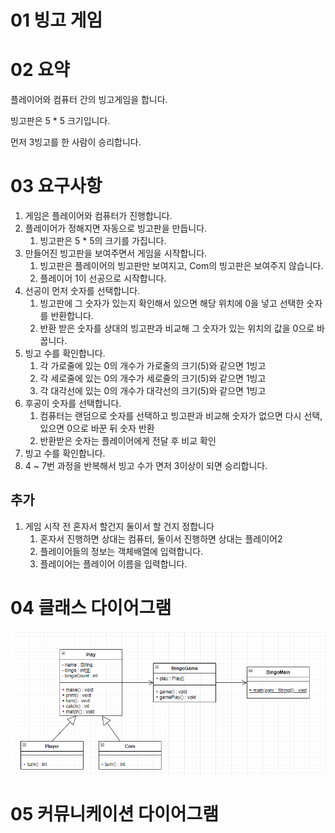 # 01 빙고 게임

# 02 요약
플레이어와 컴퓨터 간의 빙고게임을 합니다.

빙고판은 5 * 5 크기입니다.

먼저 3빙고를 한 사람이 승리합니다.

# 03 요구사항
1. 게임은 플레이어와 컴퓨터가 진행합니다.
1. 플레이어가 정해지면 자동으로 빙고판을 만듭니다.
	1. 빙고판은 5 * 5의 크기를 가집니다.
1. 만들어진 빙고판을 보여주면서 게임을 시작합니다.
	1. 빙고판은 플레이어의 빙고판만 보여지고, Com의 빙고판은 보여주지 않습니다.
	2. 플레이어 1이 선공으로 시작합니다.
1. 선공이 먼저 숫자를 선택합니다.
	1. 빙고판에 그 숫자가 있는지 확인해서 있으면 해당 위치에 0을 넣고 선택한 숫자를 반환합니다.
	2. 반환 받은 숫자를 상대의 빙고판과 비교해 그 숫자가 있는 위치의 값을 0으로 바꿉니다.
1. 빙고 수를 확인합니다.
	1. 각 가로줄에 있는 0의 개수가 가로줄의 크기(5)와 같으면 1빙고
	2. 각 세로줄에 있는 0의 개수가 세로줄의 크기(5)와 같으면 1빙고
	3. 각 대각선에 있는 0의 개수가 대각선의 크기(5)와 같으면 1빙고
1. 후공이 숫자를 선택합니다.
	1. 컴퓨터는 랜덤으로 숫자를 선택하고 빙고판과 비교해 숫자가 없으면 다시 선택,  있으면 0으로 바꾼 뒤 숫자 반환
	3. 반환받은 숫자는 플레이어에게 전달 후 비교 확인
1. 빙고 수를 확인합니다.
1. 4 ~ 7번 과정을 반복해서 빙고 수가 면저 3이상이 되면 승리합니다.

## 추가

1. 게임 시작 전 혼자서 할건지 둘이서 할 건지 정합니다
	1. 혼자서 진행하면 상대는 컴퓨터, 둘이서 진행하면 상대는 플레이어2
	2. 플레이어들의 정보는 객체배열에 입력합니다.
	3. 플레이어는 플레이어 이름을 입력합니다.
	
# 04 클래스 다이어그램
![class_diagram](https://github.com/HeeManHer/Bingo_Game/blob/master/class_daiagram.png)
# 05 커뮤니케이션 다이어그램